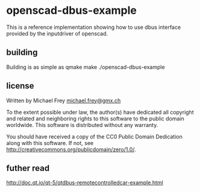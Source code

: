 # openscad-dbus-example

This is a reference implementation showing how to use dbus interface provided by the inputdriver of openscad.

## building
Building is as simple as
  qmake
  make
  ./openscad-dbus-example

## license
Written by Michael Frey <michael.frey@gmx.ch>

To the extent possible under law, the author(s) have dedicated all
copyright and related and neighboring rights to this software to the
public domain worldwide. This software is distributed without any
warranty.

You should have received a copy of the CC0 Public Domain
Dedication along with this software.
If not, see <http://creativecommons.org/publicdomain/zero/1.0/>.

## futher read
http://doc.qt.io/qt-5/qtdbus-remotecontrolledcar-example.html

